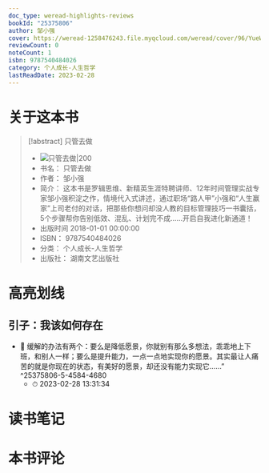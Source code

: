 ```yaml
---
doc_type: weread-highlights-reviews
bookId: "25375806"
author: 邹小强
cover: https://weread-1258476243.file.myqcloud.com/weread/cover/96/YueWen_25375806/t7_YueWen_25375806.jpg
reviewCount: 0
noteCount: 1
isbn: 9787540484026
category: 个人成长-人生哲学
lastReadDate: 2023-02-28
---
```

# 关于这本书
> [!abstract] 只管去做
> - ![ 只管去做|200](https://weread-1258476243.file.myqcloud.com/weread/cover/96/YueWen_25375806/t7_YueWen_25375806.jpg)
> - 书名： 只管去做
> - 作者： 邹小强
> - 简介： 这本书是罗辑思维、新精英生涯特聘讲师、12年时间管理实战专家邹小强积淀之作，情境代入式讲述，通过职场“路人甲”小强和“人生赢家”上司老付的对话，把那些你想问却没人教的目标管理技巧一书囊括，5个步骤帮你告别低效、混乱、计划完不成……开启自我进化新通道！
> - 出版时间 2018-01-01 00:00:00
> - ISBN： 9787540484026
> - 分类： 个人成长-人生哲学
> - 出版社： 湖南文艺出版社

# 高亮划线

## 引子：我该如何存在


- 📌 缓解的办法有两个：要么是降低愿景，你就别有那么多想法，乖乖地上下班，和别人一样；要么是提升能力，一点一点地实现你的愿景。其实最让人痛苦的就是你现在的状态，有美好的愿景，却还没有能力实现它……” ^25375806-5-4584-4680
    - ⏱ 2023-02-28 13:31:34 
# 读书笔记

# 本书评论
